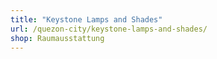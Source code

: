 ```yaml
---
title: "Keystone Lamps and Shades"
url: /quezon-city/keystone-lamps-and-shades/
shop: Raumausstattung
---
```

